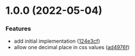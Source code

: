 # 1.0.0 (2022-05-04)


### Features

* add initial implementation ([124e3cf](https://github.com/tubbo/css-size-scale/commit/124e3cf63a8169a415db0c2d7efc3ff30407bd45))
* allow one decimal place in css values ([ad4976f](https://github.com/tubbo/css-size-scale/commit/ad4976fe5d477fce9a8740337dca4defd69238d4))
